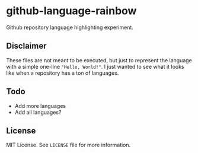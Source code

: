 # github-language-rainbow

Github repository language highlighting experiment.

## Disclaimer

These files are not meant to be executed, but just to represent the language with a simple one-line `"Hello, World!"`. I just wanted to see what it looks like when a repository has a ton of languages.

## Todo

* Add more languages
* Add all languages?

## License

MIT License. See `LICENSE` file for more information.
